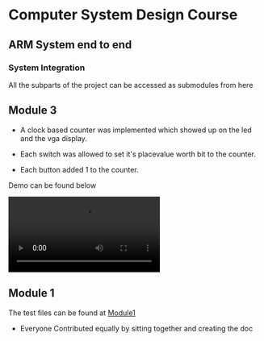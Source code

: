 # Computer System Design Course

## ARM System end to end

### System Integration

All the subparts of the project can be accessed as submodules from here

## Module 3

- A clock based counter was implemented which showed up on the led and the vga display.

- Each switch was allowed to set it's placevalue worth bit to the counter.

- Each button added 1 to the counter.

Demo can be found below


![Video](https://raw.githubusercontent.com/Shiva9361/System_Integration/main/module_3_demo.mp4)



## Module 1

The test files can be found at [Module1](https://github.com/Shiva9361/System_Integration/tree/main/module1/module_1/module_1.srcs/sources_1/new)

- Everyone Contributed equally by sitting together and creating the doc
